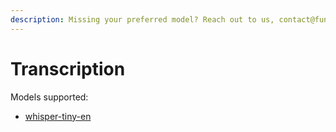 ```yaml
---
description: Missing your preferred model? Reach out to us, contact@function.network
---
```


# Transcription

Models supported:

* [whisper-tiny-en](https://huggingface.co/openai/whisper-tiny-en)
